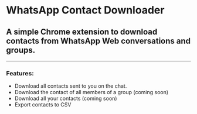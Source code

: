 # WhatsApp Contact Downloader

## A simple Chrome extension to download contacts from WhatsApp Web conversations and groups.

---

### Features:

-   Download all contacts sent to you on the chat.
-   Download the contact of all members of a group (coming soon)
-   Download all your contacts (coming soon)
-   Export contacts to CSV
